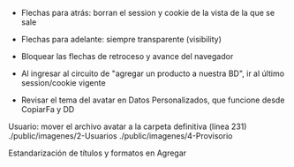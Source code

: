 - Flechas para atrás: borran el session y cookie de la vista de la que se sale
- Flechas para adelante: siempre transparente (visibility)

- Bloquear las flechas de retroceso y avance del navegador
- Al ingresar al circuito de "agregar un producto a nuestra BD", ir al último session/cookie vigente

- Revisar el tema del avatar en Datos Personalizados, que funcione desde CopiarFa y DD

Usuario: mover el archivo avatar a la carpeta definitiva (línea 231)
	./public/imagenes/2-Usuarios
	./public/imagenes/4-Provisorio

Estandarización de títulos y formatos en Agregar